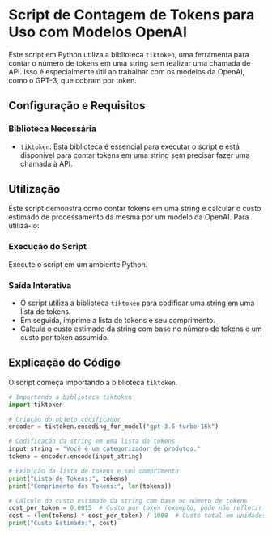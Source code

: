 # Script de Contagem de Tokens para Uso com Modelos OpenAI

Este script em Python utiliza a biblioteca `tiktoken`, uma ferramenta para contar o número de tokens em uma string sem realizar uma chamada de API. Isso é especialmente útil ao trabalhar com os modelos da OpenAI, como o GPT-3, que cobram por token.

## Configuração e Requisitos

### Biblioteca Necessária

- `tiktoken`: Esta biblioteca é essencial para executar o script e está disponível para contar tokens em uma string sem precisar fazer uma chamada à API.

## Utilização

Este script demonstra como contar tokens em uma string e calcular o custo estimado de processamento da mesma por um modelo da OpenAI. Para utilizá-lo:

### Execução do Script

Execute o script em um ambiente Python.

### Saída Interativa

- O script utiliza a biblioteca `tiktoken` para codificar uma string em uma lista de tokens.
- Em seguida, imprime a lista de tokens e seu comprimento.
- Calcula o custo estimado da string com base no número de tokens e um custo por token assumido.

## Explicação do Código

O script começa importando a biblioteca `tiktoken`.

```python
# Importando a biblioteca tiktoken
import tiktoken

# Criação do objeto codificador
encoder = tiktoken.encoding_for_model("gpt-3.5-turbo-16k")

# Codificação da string em uma lista de tokens
input_string = "Você é um categorizador de produtos."
tokens = encoder.encode(input_string)

# Exibição da lista de tokens e seu comprimento
print("Lista de Tokens:", tokens)
print("Comprimento dos Tokens:", len(tokens))

# Cálculo do custo estimado da string com base no número de tokens
cost_per_token = 0.0015  # Custo por token (exemplo, pode não refletir o preço real)
cost = (len(tokens) * cost_per_token) / 1000  # Custo total em unidades
print("Custo Estimado:", cost)
